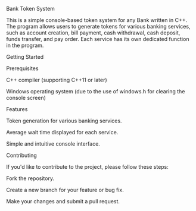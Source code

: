 Bank Token System

This is a simple console-based token system for any Bank written in C++. The program allows users to generate tokens for various banking services, such as account creation, bill payment, cash withdrawal, cash deposit, funds transfer, and pay order. Each service has its own dedicated function in the program.

Getting Started

Prerequisites

C++ compiler (supporting C++11 or later)

Windows operating system (due to the use of windows.h for clearing the console screen)


Features

Token generation for various banking services.

Average wait time displayed for each service.

Simple and intuitive console interface.

Contributing

If you'd like to contribute to the project, please follow these steps:

Fork the repository.

Create a new branch for your feature or bug fix.

Make your changes and submit a pull request.

